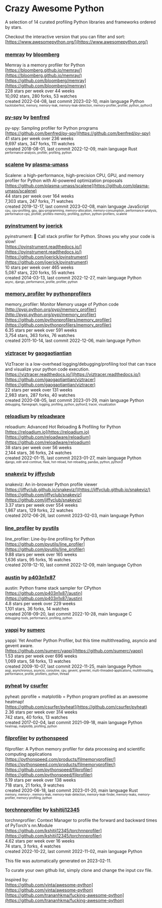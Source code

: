 # Crazy Awesome Python
A selection of 14 curated profiling Python libraries and frameworks ordered by stars.  

Checkout the interactive version that you can filter and sort: 
[https://www.awesomepython.org/](https://www.awesomepython.org/)  


### [memray](https://github.com/bloomberg/memray) by [bloomberg](https://github.com/bloomberg)  
Memray is a memory profiler for Python  
[https://bloomberg.github.io/memray/](https://bloomberg.github.io/memray/)  
[https://github.com/bloomberg/memray](https://github.com/bloomberg/memray)  
228 stars per week over 44 weeks  
10,092 stars, 280 forks, 53 watches  
created 2022-04-08, last commit 2023-02-10, main language Python  
<sub><sup>hacktoberfest, memory, memory-leak, memory-leak-detection, memory-profiler, profiler, python, python3</sup></sub>


### [py-spy](https://github.com/benfred/py-spy) by [benfred](https://github.com/benfred)  
py-spy: Sampling profiler for Python programs  
[https://github.com/benfred/py-spy](https://github.com/benfred/py-spy)  
41 stars per week over 236 weeks  
9,697 stars, 347 forks, 111 watches  
created 2018-08-01, last commit 2022-12-09, main language Rust  
<sub><sup>performance-analysis, profiler, profiling, python</sup></sub>


### [scalene](https://github.com/plasma-umass/scalene) by [plasma-umass](https://github.com/plasma-umass)  
Scalene: a high-performance, high-precision CPU, GPU, and memory profiler for Python with AI-powered optimization proposals  
[https://github.com/plasma-umass/scalene](https://github.com/plasma-umass/scalene)  
44 stars per week over 164 weeks  
7,303 stars, 247 forks, 71 watches  
created 2019-12-17, last commit 2023-02-08, main language JavaScript  
<sub><sup>cpu, cpu-profiling, gpu, gpu-programming, memory-allocation, memory-consumption, performance-analysis, performance-cpu, profiler, profiles-memory, profiling, python, python-profilers, scalene</sup></sub>


### [pyinstrument](https://github.com/joerick/pyinstrument) by [joerick](https://github.com/joerick)  
pyinstrument: 🚴 Call stack profiler for Python. Shows you why your code is slow!  
[https://pyinstrument.readthedocs.io/](https://pyinstrument.readthedocs.io/)  
[https://github.com/joerick/pyinstrument](https://github.com/joerick/pyinstrument)  
10 stars per week over 465 weeks  
5,087 stars, 220 forks, 55 watches  
created 2014-03-13, last commit 2022-12-27, main language Python  
<sub><sup>async, django, performance, profile, profiler, python</sup></sub>


### [memory_profiler](https://github.com/pythonprofilers/memory_profiler) by [pythonprofilers](https://github.com/pythonprofilers)  
memory_profiler: Monitor Memory usage of Python code  
[http://pypi.python.org/pypi/memory_profiler](http://pypi.python.org/pypi/memory_profiler)  
[https://github.com/pythonprofilers/memory_profiler](https://github.com/pythonprofilers/memory_profiler)  
6.35 stars per week over 591 weeks  
3,754 stars, 363 forks, 76 watches  
created 2011-10-14, last commit 2022-12-06, main language Python  


### [viztracer](https://github.com/gaogaotiantian/viztracer) by [gaogaotiantian](https://github.com/gaogaotiantian)  
VizTracer is a low-overhead logging/debugging/profiling tool that can trace and visualize your python code execution.  
[https://viztracer.readthedocs.io/](https://viztracer.readthedocs.io/)  
[https://github.com/gaogaotiantian/viztracer](https://github.com/gaogaotiantian/viztracer)  
22 stars per week over 131 weeks  
2,983 stars, 287 forks, 40 watches  
created 2020-08-05, last commit 2023-01-29, main language Python  
<sub><sup>debugging, flamegraph, logging, profiling, python, python3, tracer, visualization</sup></sub>


### [reloadium](https://github.com/reloadware/reloadium) by [reloadware](https://github.com/reloadware)  
reloadium: Advanced Hot Reloading & Profiling for Python  
[https://reloadium.io](https://reloadium.io)  
[https://github.com/reloadware/reloadium](https://github.com/reloadware/reloadium)  
38 stars per week over 56 weeks  
2,144 stars, 36 forks, 24 watches  
created 2022-01-15, last commit 2023-01-27, main language Python  
<sub><sup>django, edit-and-continue, flask, hot-reload, hot-reloading, pandas, python, python3</sup></sub>


### [snakeviz](https://github.com/jiffyclub/snakeviz) by [jiffyclub](https://github.com/jiffyclub)  
snakeviz: An in-browser Python profile viewer  
[https://jiffyclub.github.io/snakeviz/](https://jiffyclub.github.io/snakeviz/)  
[https://github.com/jiffyclub/snakeviz](https://github.com/jiffyclub/snakeviz)  
3.37 stars per week over 554 weeks  
1,867 stars, 129 forks, 22 watches  
created 2012-06-26, last commit 2023-02-03, main language Python  


### [line_profiler](https://github.com/pyutils/line_profiler) by [pyutils](https://github.com/pyutils)  
line_profiler: Line-by-line profiling for Python  
[https://github.com/pyutils/line_profiler](https://github.com/pyutils/line_profiler)  
9.88 stars per week over 165 weeks  
1,636 stars, 95 forks, 16 watches  
created 2019-12-10, last commit 2022-12-09, main language Cython  


### [austin](https://github.com/p403n1x87/austin) by [p403n1x87](https://github.com/p403n1x87)  
austin: Python frame stack sampler for CPython  
[https://github.com/p403n1x87/austin](https://github.com/p403n1x87/austin)  
4.8 stars per week over 229 weeks  
1,101 stars, 36 forks, 14 watches  
created 2018-09-20, last commit 2022-10-28, main language C  
<sub><sup>debugging-tools, performance, profiling, python</sup></sub>


### [yappi](https://github.com/sumerc/yappi) by [sumerc](https://github.com/sumerc)  
yappi: Yet Another Python Profiler, but this time multithreading, asyncio and gevent aware.  
[https://github.com/sumerc/yappi](https://github.com/sumerc/yappi)  
1.53 stars per week over 696 weeks  
1,069 stars, 58 forks, 13 watches  
created 2009-10-07, last commit 2022-11-25, main language Python  
<sub><sup>asgi, asynchronous, asyncio, coroutine, cpu, gevent, greenlet, multi-threaded-applications, multithreading, performance, profile, profilers, python, thread</sup></sub>


### [pyheat](https://github.com/csurfer/pyheat) by [csurfer](https://github.com/csurfer)  
pyheat: pprofile + matplotlib = Python program profiled as an awesome heatmap!  
[https://github.com/csurfer/pyheat](https://github.com/csurfer/pyheat)  
2.36 stars per week over 314 weeks  
742 stars, 40 forks, 13 watches  
created 2017-02-04, last commit 2021-09-18, main language Python  
<sub><sup>heatmap, matplotlib, profiling, python</sup></sub>


### [filprofiler](https://github.com/pythonspeed/filprofiler) by [pythonspeed](https://github.com/pythonspeed)  
filprofiler: A Python memory profiler for data processing and scientific computing applications  
[https://pythonspeed.com/products/filmemoryprofiler/](https://pythonspeed.com/products/filmemoryprofiler/)  
[https://github.com/pythonspeed/filprofiler](https://github.com/pythonspeed/filprofiler)  
5.19 stars per week over 138 weeks  
718 stars, 21 forks, 9 watches  
created 2020-06-18, last commit 2023-01-20, main language Rust  
<sub><sup>memory, memory-, memory-leak, memory-leak-detection, memory-leak-finder, memory-leaks, memory-profiler, memory-profiling, python</sup></sub>


### [torchnnprofiler](https://github.com/kshitij12345/torchnnprofiler) by [kshitij12345](https://github.com/kshitij12345)  
torchnnprofiler: Context Manager to profile the forward and backward times of PyTorch's nn.Module  
[https://github.com/kshitij12345/torchnnprofiler](https://github.com/kshitij12345/torchnnprofiler)  
4.62 stars per week over 16 weeks  
74 stars, 3 forks, 4 watches  
created 2022-10-22, last commit 2022-11-02, main language Python  


This file was automatically generated on 2023-02-11.  

To curate your own github list, simply clone and change the input csv file.  

Inspired by:  
[https://github.com/vinta/awesome-python](https://github.com/vinta/awesome-python)  
[https://github.com/trananhkma/fucking-awesome-python](https://github.com/trananhkma/fucking-awesome-python)  